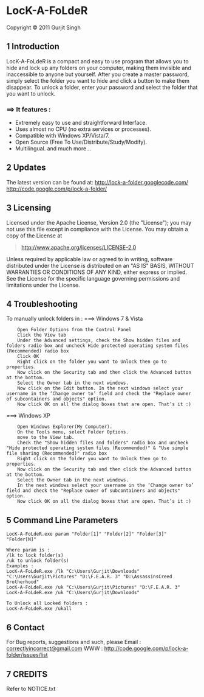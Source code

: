 # LocK-A-FoLdeR #
Copyright © 2011 Gurjit Singh



## 1 Introduction ##

LocK-A-FoLdeR is a compact and easy to use program that allows you to hide and lock up any folders on your computer, making them invisible and inaccessible to anyone but yourself. After you create a master password, simply select the folder you want to hide and click a button to make them disappear. To unlock a folder, enter your password and select the folder that you want to unlock.
### ==> It features : ###
  * Extremely easy to use and straightforward Interface.
  * Uses almost no CPU (no extra services or processes).
  * Compatible with Windows XP/Vista/7.
  * Open Source (Free To Use/Distribute/Study/Modify).
  * Multilingual.
and much more...

## 2 Updates ##

The latest version can be found at:
http://lock-a-folder.googlecode.com/
http://code.google.com/p/lock-a-folder/

## 3 Licensing ##

Licensed under the Apache License, Version 2.0 (the "License");
you may not use this file except in compliance with the License.
You may obtain a copy of the License at

> http://www.apache.org/licenses/LICENSE-2.0

Unless required by applicable law or agreed to in writing, software
distributed under the License is distributed on an "AS IS" BASIS,
WITHOUT WARRANTIES OR CONDITIONS OF ANY KIND, either express or implied.
See the License for the specific language governing permissions and
limitations under the License.

## 4 Troubleshooting ##

To manually unlock folders in :
===> Windows 7 & Vista
```
	Open Folder Options from the Control Panel
	Click the View tab
	Under the Advanced settings, check the Show hidden files and folders radio box and uncheck Hide protected operating system files (Recommended) radio box
	Click OK
	Right click on the folder you want to Unlock then go to properties.
	Now click on the Security tab and then click the Advanced button at the bottom.
	Select the Owner tab in the next windows.
	Now click on the Edit button. In the next windows select your username in the ‘Change owner to’ field and check the "Replace owner of subcontainers and objects" option.
	Now click OK on all the dialog boxes that are open. That’s it :)
```

===> Windows XP
```
	Open Windows Explorer(My Computer).
	On the Tools menu, select Folder Options.
	move to the View tab.
	Check the "Show hidden files and folders" radio box and uncheck "Hide protected operating system files (Recommended)" & "Use simple file sharing (Recommended)" radio box
	Right click on the folder you want to Unlock then go to properties.
	Now click on the Security tab and then click the Advanced button at the bottom.
	Select the Owner tab in the next windows.
	In the next windows select your username in the ‘Change owner to’ field and check the "Replace owner of subcontainers and objects" option.
	Now click OK on all the dialog boxes that are open. That’s it :)
```

## 5 Command Line Parameters ##
```
LocK-A-FoLdeR.exe param "Folder[1]" "Folder[2]" "Folder[3]" "Folder[N]"

Where param is : 
/lk to lock folder(s)
/uk to unlock folder(s)
Examples :
LocK-A-FoLdeR.exe /lk "C:\Users\Gurjit\Downloads" "C:\Users\Gurjit\Pictures" "D:\F.E.A.R. 3" "D:\AssassinsCreed Brotherhood"
LocK-A-FoLdeR.exe /uk "C:\Users\Gurjit\Pictures" "D:\F.E.A.R. 3"
LocK-A-FoLdeR.exe /uk "C:\Users\Gurjit\Downloads"

To Unlock all Locked folders :
LocK-A-FoLdeR.exe /ukall
```
## 6 Contact ##

For Bug reports, suggestions and such, please
Email : correctlyincorrect@gmail.com
WWW : http://code.google.com/p/lock-a-folder/issues/list

## 7 CREDITS ##

Refer to NOTICE.txt